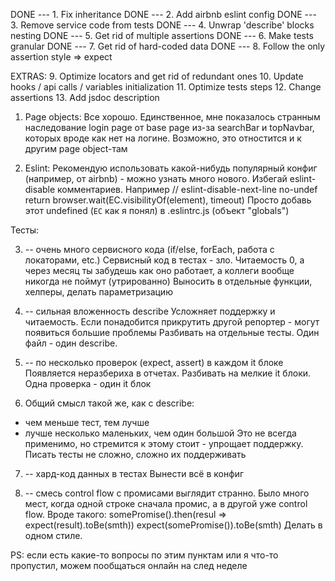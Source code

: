 DONE --- 1. Fix inheritance
DONE --- 2. Add airbnb eslint config
DONE --- 3. Remove service code from tests
DONE --- 4. Unwrap 'describe' blocks nesting
DONE --- 5. Get rid of multiple assertions
DONE --- 6. Make tests granular
DONE --- 7. Get rid of hard-coded data
DONE --- 8. Follow the only assertion style => expect

EXTRAS:
9. Optimize locators and get rid of redundant ones
10. Update hooks / api calls / variables initialization
11. Optimize tests steps
12. Change assertions
13. Add jsdoc description

1. Page objects:
Все хорошо. Единственное, мне показалось странным наследование login page от base page из-за searchBar и topNavbar, которых вроде как нет на логине. Возможно, это отностится и к другим page object-там

2. Eslint:
Рекомендую использовать какой-нибудь популярный конфиг (например, от airbnb) - можно узнать много нового. 
Избегай eslint-disable комментариев. Например
// eslint-disable-next-line no-undef
return browser.wait(EC.visibilityOf(element), timeout)
Просто добавь этот undefined (`EC` как я понял) в .eslintrc.js (объект "globals")

Тесты:

3. -- очень много сервисного кода (if/else, forEach, работа с локаторами, etc.)
Сервисный код в тестах - зло. Читаемость 0, а через месяц ты забудешь как оно работает, а коллеги вообще никогда не поймут (утрированно)
Выносить в отдельные функции, хелперы, делать параметризацию

4. -- сильная вложенность describe
Усложняет поддержку и читаемость. Если понадобится прикрутить другой репортер - могут появиться большие проблемы
Разбивать на отдельные тесты. Один файл - один describe.

5. -- по несколько проверок (expect, assert) в каждом it блоке
Появляется неразбериха в отчетах.
Разбивать на мелкие it блоки. Одна проверка - один it блок

6. Общий смысл такой же, как с describe:
  - чем меньше тест, тем лучше
  - лучше несколько маленьких, чем один большой
Это не всегда применимо, но стремится к этому  стоит - упрощает поддержку. Писать тесты не сложно, сложно их поддерживать

7. -- хард-код данных в тестах
Вынести всё в конфиг

8. -- смесь control flow с промисами выглядит странно. Было много мест, когда одной строке сначала промис, а в другой уже control flow. Вроде такого:
somePromise().then(resul => expect(result).toBe(smth))
expect(somePromise()).toBe(smth)
Делать в одном стиле.

PS: если есть какие-то вопросы по этим пунктам или я что-то пропустил, можем пообщаться онлайн на след неделе

